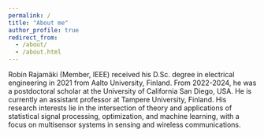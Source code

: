 ```yaml
---
permalink: /
title: "About me"
author_profile: true
redirect_from: 
  - /about/
  - /about.html
---
```


Robin Rajamäki (Member, IEEE) received his D.Sc. degree in electrical engineering in 2021 from Aalto University, Finland. From 2022-2024, he was a postdoctoral scholar at the University of California San Diego, USA. He is currently an assistant professor at Tampere University, Finland. His research interests lie in the intersection of theory and applications of statistical signal processing, optimization, and machine learning, with a focus on multisensor systems in sensing and wireless communications.
